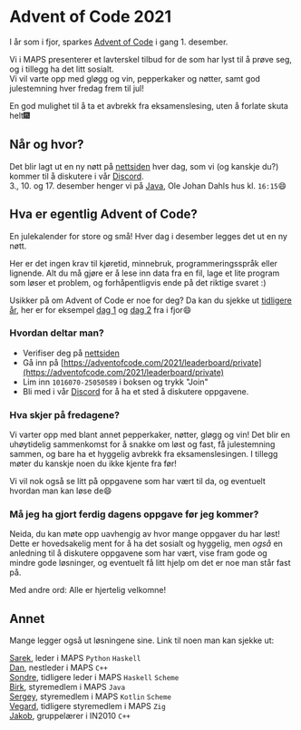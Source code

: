 # Advent of Code 2021
I år som i fjor, sparkes [Advent of Code](https://adventofcode.com/) i gang 1. desember.

Vi i MAPS presenterer et lavterskel tilbud for de som har lyst til å prøve seg, og i tillegg ha det litt sosialt. \
Vi vil varte opp med gløgg og vin, pepperkaker og nøtter, samt god julestemning hver fredag frem til jul!

En god mulighet til å ta et avbrekk fra eksamenslesing, uten å forlate skuta helt🎆

## Når og hvor?
Det blir lagt ut en ny nøtt på [nettsiden](https://adventofcode.com/) hver dag, som vi (og kanskje du?) kommer til å diskutere i vår [Discord](https://discord.gg/VWr6Xj3QZS). \
3., 10. og 17. desember henger vi på [Java](https://ifirom.no/2/2423), Ole Johan Dahls hus kl. `16:15`😄

## Hva er egentlig Advent of Code?
En julekalender for store og små! Hver dag i desember legges det ut en ny nøtt.

Her er det ingen krav til kjøretid, minnebruk, programmeringsspråk eller lignende. Alt du må gjøre er å lese inn data fra en fil, lage et lite program som løser et problem, og forhåpentligvis ende på det riktige svaret :)

Usikker på om Advent of Code er noe for deg? Da kan du sjekke ut [tidligere år](https://adventofcode.com/2021/events), her er for eksempel [dag 1](https://adventofcode.com/2020/day/1) og [dag 2](https://adventofcode.com/2020/day/2) fra i fjor😄


### Hvordan deltar man?
- Verifiser deg på [nettsiden](https://adventofcode.com/)
- Gå inn på [https://adventofcode.com/2021/leaderboard/private](https://adventofcode.com/2021/leaderboard/private)
- Lim inn `1016070-25050589` i boksen og trykk "Join"
- Bli med i vår [Discord](https://discord.gg/VWr6Xj3QZS) for å ha et sted å diskutere oppgavene.


### Hva skjer på fredagene?
Vi varter opp med blant annet pepperkaker, nøtter, gløgg og vin! Det blir en uhøytidelig sammenkomst for å snakke om løst og fast, få julestemning sammen, og bare ha et hyggelig avbrekk fra eksamenslesingen. I tillegg møter du kanskje noen du ikke kjente fra før!

Vi vil nok også se litt på oppgavene som har vært til da, og eventuelt hvordan man kan løse de😄


### Må jeg ha gjort ferdig dagens oppgave før jeg kommer?
Neida, du kan møte opp uavhengig av hvor mange oppgaver du har løst! Dette er hovedsakelig ment for å ha det sosialt og hyggelig, men *også* en anledning til å diskutere oppgavene som har vært, vise fram gode og mindre gode løsninger, og eventuelt få litt hjelp om det er noe man står fast på.

Med andre ord: Alle er hjertelig velkomne!


## Annet
Mange legger også ut løsningene sine. Link til noen man kan sjekke ut:

[Sarek](https://github.com/sarsko/AdventOfCode), leder i MAPS `Python` `Haskell` \
[Dan](https://github.com/danbanan/AOC-2021), nestleder i MAPS `C++` \
[Sondre](https://github.com/sondresl/AdventOfCode), tidligere leder i MAPS `Haskell` `Scheme` \
[Birk](https://github.com/birkhogstad/AoC-21), styremedlem i MAPS `Java` \
[Sergey](https://github.com/sergiosja/AdventOfCode), styremedlem i MAPS `Kotlin` `Scheme` \
[Vegard](https://github.com/vegarsti/aoc2021), tidligere styremedlem i MAPS `Zig` \
[Jakob](https://github.com/jakobkhansen/AdventOfCode), gruppelærer i IN2010 `C++`
